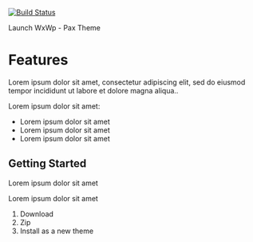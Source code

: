 [![Build Status](https://travis-ci.org/Automattic/_s.svg?branch=master)](https://travis-ci.org/Automattic/_s)

Launch WxWp - Pax Theme

Features
===

Lorem ipsum dolor sit amet, consectetur adipiscing elit, sed do eiusmod tempor incididunt ut labore et dolore magna aliqua..

Lorem ipsum dolor sit amet:

* Lorem ipsum dolor sit amet
* Lorem ipsum dolor sit amet
* Lorem ipsum dolor sit amet

Getting Started
---------------

Lorem ipsum dolor sit amet

Lorem ipsum dolor sit amet

1. Download
2. Zip
3. Install as a new theme